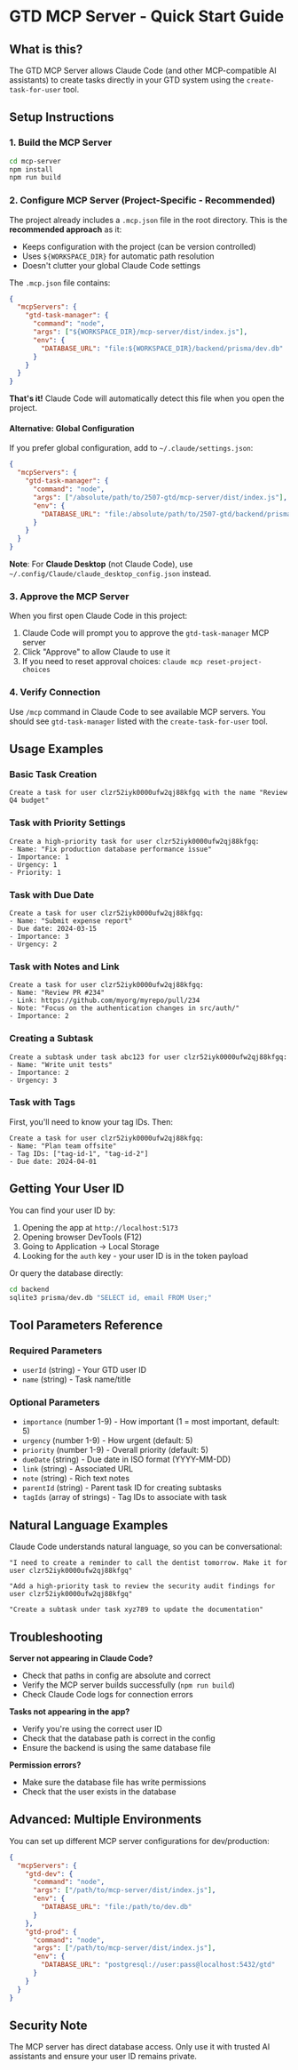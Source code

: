 # GTD MCP Server - Quick Start Guide

## What is this?

The GTD MCP Server allows Claude Code (and other MCP-compatible AI assistants) to create tasks directly in your GTD system using the `create-task-for-user` tool.

## Setup Instructions

### 1. Build the MCP Server

```bash
cd mcp-server
npm install
npm run build
```

### 2. Configure MCP Server (Project-Specific - Recommended)

The project already includes a `.mcp.json` file in the root directory. This is the **recommended approach** as it:
- Keeps configuration with the project (can be version controlled)
- Uses `${WORKSPACE_DIR}` for automatic path resolution
- Doesn't clutter your global Claude Code settings

The `.mcp.json` file contains:

```json
{
  "mcpServers": {
    "gtd-task-manager": {
      "command": "node",
      "args": ["${WORKSPACE_DIR}/mcp-server/dist/index.js"],
      "env": {
        "DATABASE_URL": "file:${WORKSPACE_DIR}/backend/prisma/dev.db"
      }
    }
  }
}
```

**That's it!** Claude Code will automatically detect this file when you open the project.

#### Alternative: Global Configuration

If you prefer global configuration, add to `~/.claude/settings.json`:

```json
{
  "mcpServers": {
    "gtd-task-manager": {
      "command": "node",
      "args": ["/absolute/path/to/2507-gtd/mcp-server/dist/index.js"],
      "env": {
        "DATABASE_URL": "file:/absolute/path/to/2507-gtd/backend/prisma/dev.db"
      }
    }
  }
}
```

**Note**: For **Claude Desktop** (not Claude Code), use `~/.config/Claude/claude_desktop_config.json` instead.

### 3. Approve the MCP Server

When you first open Claude Code in this project:
1. Claude Code will prompt you to approve the `gtd-task-manager` MCP server
2. Click "Approve" to allow Claude to use it
3. If you need to reset approval choices: `claude mcp reset-project-choices`

### 4. Verify Connection

Use `/mcp` command in Claude Code to see available MCP servers. You should see `gtd-task-manager` listed with the `create-task-for-user` tool.

## Usage Examples

### Basic Task Creation

```
Create a task for user clzr52iyk0000ufw2qj88kfgq with the name "Review Q4 budget"
```

### Task with Priority Settings

```
Create a high-priority task for user clzr52iyk0000ufw2qj88kfgq:
- Name: "Fix production database performance issue"
- Importance: 1
- Urgency: 1
- Priority: 1
```

### Task with Due Date

```
Create a task for user clzr52iyk0000ufw2qj88kfgq:
- Name: "Submit expense report"
- Due date: 2024-03-15
- Importance: 3
- Urgency: 2
```

### Task with Notes and Link

```
Create a task for user clzr52iyk0000ufw2qj88kfgq:
- Name: "Review PR #234"
- Link: https://github.com/myorg/myrepo/pull/234
- Note: "Focus on the authentication changes in src/auth/"
- Importance: 2
```

### Creating a Subtask

```
Create a subtask under task abc123 for user clzr52iyk0000ufw2qj88kfgq:
- Name: "Write unit tests"
- Importance: 2
- Urgency: 3
```

### Task with Tags

First, you'll need to know your tag IDs. Then:

```
Create a task for user clzr52iyk0000ufw2qj88kfgq:
- Name: "Plan team offsite"
- Tag IDs: ["tag-id-1", "tag-id-2"]
- Due date: 2024-04-01
```

## Getting Your User ID

You can find your user ID by:

1. Opening the app at `http://localhost:5173`
2. Opening browser DevTools (F12)
3. Going to Application → Local Storage
4. Looking for the `auth` key - your user ID is in the token payload

Or query the database directly:

```bash
cd backend
sqlite3 prisma/dev.db "SELECT id, email FROM User;"
```

## Tool Parameters Reference

### Required Parameters
- `userId` (string) - Your GTD user ID
- `name` (string) - Task name/title

### Optional Parameters
- `importance` (number 1-9) - How important (1 = most important, default: 5)
- `urgency` (number 1-9) - How urgent (default: 5)
- `priority` (number 1-9) - Overall priority (default: 5)
- `dueDate` (string) - Due date in ISO format (YYYY-MM-DD)
- `link` (string) - Associated URL
- `note` (string) - Rich text notes
- `parentId` (string) - Parent task ID for creating subtasks
- `tagIds` (array of strings) - Tag IDs to associate with task

## Natural Language Examples

Claude Code understands natural language, so you can be conversational:

```
"I need to create a reminder to call the dentist tomorrow. Make it for user clzr52iyk0000ufw2qj88kfgq"

"Add a high-priority task to review the security audit findings for user clzr52iyk0000ufw2qj88kfgq"

"Create a subtask under task xyz789 to update the documentation"
```

## Troubleshooting

**Server not appearing in Claude Code?**
- Check that paths in config are absolute and correct
- Verify the MCP server builds successfully (`npm run build`)
- Check Claude Code logs for connection errors

**Tasks not appearing in the app?**
- Verify you're using the correct user ID
- Check that the database path is correct in the config
- Ensure the backend is using the same database file

**Permission errors?**
- Make sure the database file has write permissions
- Check that the user exists in the database

## Advanced: Multiple Environments

You can set up different MCP server configurations for dev/production:

```json
{
  "mcpServers": {
    "gtd-dev": {
      "command": "node",
      "args": ["/path/to/mcp-server/dist/index.js"],
      "env": {
        "DATABASE_URL": "file:/path/to/dev.db"
      }
    },
    "gtd-prod": {
      "command": "node",
      "args": ["/path/to/mcp-server/dist/index.js"],
      "env": {
        "DATABASE_URL": "postgresql://user:pass@localhost:5432/gtd"
      }
    }
  }
}
```

## Security Note

The MCP server has direct database access. Only use it with trusted AI assistants and ensure your user ID remains private.
